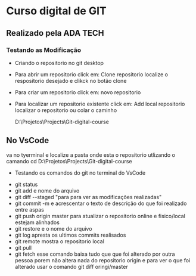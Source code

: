 # Curso digital de GIT

## Realizado pela ADA TECH

### Testando as Modificação

- Criando o repositorio no git desktop

- Para abrir um repositorio click em:
  Clone repositorio
  localize o respositorio desejado e clikck no botão clone

- Para criar um repositorio click em:
  novo repositorio

- Para localizar um repositorio existente click em:
  Add local repositorio
  localizar o repositorio ou colar o caminho

  D:\Projetos\Projects\Git-digital-course

## No VsCode

va no tyerminal e localize a pasta onde esta o repositorio utlizando o camando cd D:\Projetos\Projects\Git-digital-course

- Testando os comandos do git no terminal do VsCode

* git status
* git add e nome do arquivo
* git diff --staged "para para ver as modificações realizadas"
* git commit -m e acrescentar o texto de descrição do que foi realizado entre aspas
* git push origin master para atualizar o repositorio online e fisico/local estejam alinhados
* git restore e o nome do arquivo
* git log apresta os ultimos commits realisados
* git remote mostra o repositorio local
* git pull
* git fetch esse comando baixa tudo que que foi alterado por outra pessoa porem não altera nada do repositorio origin e para ver o que foi alterado usar o comando git diff oringi/master 

